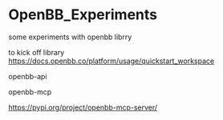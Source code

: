 # OpenBB_Experiments
 some experiments with openbb librry


 to kick off library  https://docs.openbb.co/platform/usage/quickstart_workspace

 openbb-api


openbb-mcp

https://pypi.org/project/openbb-mcp-server/

 
